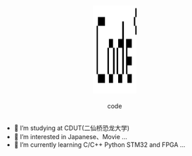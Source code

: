 <p align = "center">
	<img alt="Logo" src="Code.png" height="200px" width="100px">
	<br>
	<br>code<br>
	<br>
</p>

- 📖 I’m studying at CDUT(二仙桥恐龙大学)
- 👀 I’m interested in Japanese、Movie ...
- 🌱 I’m currently learning C/C++ Python STM32 and FPGA ...

